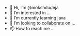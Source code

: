 - 👋 Hi, I’m @mokshdudeja
- 👀 I’m interested in ...
- 🌱 I’m currently learning java
- 💞️ I’m looking to collaborate on ...
- 📫 How to reach me ...

<!---
mokshdudeja/mokshdudeja is a ✨ special ✨ repository because its `README.md` (this file) appears on your GitHub profile.
You can click the Preview link to take a look at your changes.
--->


